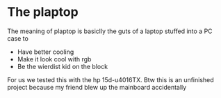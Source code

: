 # The plaptop
The meaning of plaptop is basiclly the guts of a laptop stuffed into a PC case to
+ Have better cooling
+ Make it look cool with rgb
+ Be the wierdist kid on the block

For us we tested this with the hp 15d-u4016TX. 
Btw this is an unfinished project because my friend blew up the mainboard accidentally
